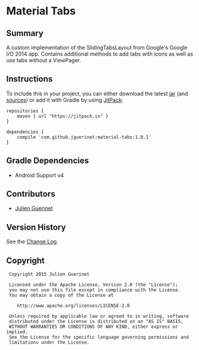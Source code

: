 # Material Tabs

## Summary
A custom implementation of the SlidingTabsLayout from Google's Google I/O 2014 app.
Contains additional methods to add tabs with icons as well as use tabs without a ViewPager.

## Instructions
To include this in your project, you can either download the latest [jar][1] (and [sources][2])
or add it with Gradle by using [JitPack][3]:

    repositories {
        maven { url "https://jitpack.io" }
    }

	dependencies {
	    compile 'com.github.jguerinet:material-tabs:1.0.1'
	}

[1]:https://github.com/jguerinet/material-tabs/releases/download/1.0.1/material-tabs-1.0.1.jar
[2]:https://github.com/jguerinet/material-tabs/releases/download/1.0.1/material-tabs-1.0.1-sources.jar
[3]:https://jitpack.io

## Gradle Dependencies
* Android Support v4

## Contributors
* [Julien Guerinet](https://github.com/jguerinet)

## Version History
See the [Change Log](CHANGELOG.md).

## Copyright
	 Copyright 2015 Julien Guerinet

	 Licensed under the Apache License, Version 2.0 (the "License");
	 you may not use this file except in compliance with the License.
	 You may obtain a copy of the License at

	    http://www.apache.org/licenses/LICENSE-2.0

	 Unless required by applicable law or agreed to in writing, software
	 distributed under the License is distributed on an "AS IS" BASIS,
	 WITHOUT WARRANTIES OR CONDITIONS OF ANY KIND, either express or implied.
	 See the License for the specific language governing permissions and
	 limitations under the License.